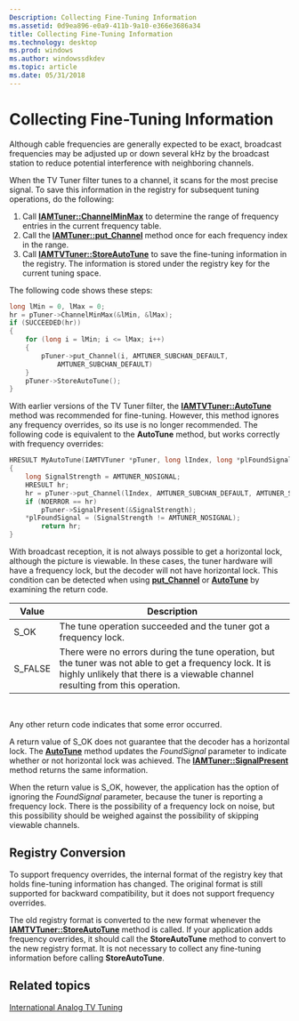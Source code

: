 ```yaml
---
Description: Collecting Fine-Tuning Information
ms.assetid: 0d9ea896-e0a9-411b-9a10-e366e3686a34
title: Collecting Fine-Tuning Information
ms.technology: desktop
ms.prod: windows
ms.author: windowssdkdev
ms.topic: article
ms.date: 05/31/2018
---
```


# Collecting Fine-Tuning Information

Although cable frequencies are generally expected to be exact, broadcast frequencies may be adjusted up or down several kHz by the broadcast station to reduce potential interference with neighboring channels.

When the TV Tuner filter tunes to a channel, it scans for the most precise signal. To save this information in the registry for subsequent tuning operations, do the following:

1.  Call [**IAMTuner::ChannelMinMax**](/windows/desktop/api/Strmif/nf-strmif-iamtuner-channelminmax) to determine the range of frequency entries in the current frequency table.
2.  Call the [**IAMTuner::put\_Channel**](/windows/desktop/api/Strmif/nf-strmif-iamtuner-put_channel) method once for each frequency index in the range.
3.  Call [**IAMTVTuner::StoreAutoTune**](/windows/desktop/api/Strmif/nf-strmif-iamtvtuner-storeautotune) to save the fine-tuning information in the registry. The information is stored under the registry key for the current tuning space.

The following code shows these steps:


```C++
long lMin = 0, lMax = 0;
hr = pTuner->ChannelMinMax(&lMin, &lMax);
if (SUCCEEDED(hr))
{
    for (long i = lMin; i <= lMax; i++)
    {
        pTuner->put_Channel(i, AMTUNER_SUBCHAN_DEFAULT,
            AMTUNER_SUBCHAN_DEFAULT)
    }
    pTuner->StoreAutoTune();
}
```



With earlier versions of the TV Tuner filter, the [**IAMTVTuner::AutoTune**](/windows/desktop/api/Strmif/nf-strmif-iamtvtuner-autotune) method was recommended for fine-tuning. However, this method ignores any frequency overrides, so its use is no longer recommended. The following code is equivalent to the **AutoTune** method, but works correctly with frequency overrides:


```C++
HRESULT MyAutoTune(IAMTVTuner *pTuner, long lIndex, long *plFoundSignal)
{
    long SignalStrength = AMTUNER_NOSIGNAL;
    HRESULT hr;
    hr = pTuner->put_Channel(lIndex, AMTUNER_SUBCHAN_DEFAULT, AMTUNER_SUBCHAN_DEFAULT);
    if (NOERROR == hr)
        pTuner->SignalPresent(&SignalStrength);
    *plFoundSignal = (SignalStrength != AMTUNER_NOSIGNAL);
        return hr;
}
```



With broadcast reception, it is not always possible to get a horizontal lock, although the picture is viewable. In these cases, the tuner hardware will have a frequency lock, but the decoder will not have horizontal lock. This condition can be detected when using [**put\_Channel**](/windows/desktop/api/Strmif/nf-strmif-iamtuner-put_channel) or [**AutoTune**](/windows/desktop/api/Strmif/nf-strmif-iamtvtuner-autotune) by examining the return code.



| Value    | Description                                                                                                                                                                               |
|----------|-------------------------------------------------------------------------------------------------------------------------------------------------------------------------------------------|
| S\_OK    | The tune operation succeeded and the tuner got a frequency lock.                                                                                                                          |
| S\_FALSE | There were no errors during the tune operation, but the tuner was not able to get a frequency lock. It is highly unlikely that there is a viewable channel resulting from this operation. |



 

Any other return code indicates that some error occurred.

A return value of S\_OK does not guarantee that the decoder has a horizontal lock. The [**AutoTune**](/windows/desktop/api/Strmif/nf-strmif-iamtvtuner-autotune) method updates the *FoundSignal* parameter to indicate whether or not horizontal lock was achieved. The [**IAMTuner::SignalPresent**](/windows/desktop/api/Strmif/nf-strmif-iamtuner-signalpresent) method returns the same information.

When the return value is S\_OK, however, the application has the option of ignoring the *FoundSignal* parameter, because the tuner is reporting a frequency lock. There is the possibility of a frequency lock on noise, but this possibility should be weighed against the possibility of skipping viewable channels.

## Registry Conversion

To support frequency overrides, the internal format of the registry key that holds fine-tuning information has changed. The original format is still supported for backward compatibility, but it does not support frequency overrides.

The old registry format is converted to the new format whenever the [**IAMTVTuner::StoreAutoTune**](/windows/desktop/api/Strmif/nf-strmif-iamtvtuner-storeautotune) method is called. If your application adds frequency overrides, it should call the **StoreAutoTune** method to convert to the new registry format. It is not necessary to collect any fine-tuning information before calling **StoreAutoTune**.

## Related topics

<dl> <dt>

[International Analog TV Tuning](international-analog-tv-tuning.md)
</dt> </dl>

 

 



